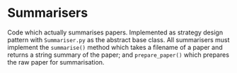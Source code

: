 # Summarisers

Code which actually summarises papers. Implemented as strategy design pattern with `Summariser.py` as the abstract base class. All summarisers must implement the `summarise()` method which takes a filename of a paper and returns a string summary of the paper; and `prepare_paper()` which prepares the raw paper for summarisation.